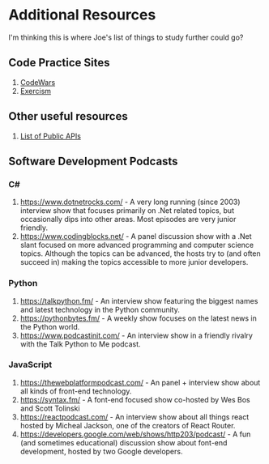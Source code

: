 # Additional Resources

I'm thinking this is where Joe's list of things to study further could go?

## Code Practice Sites
1. [CodeWars](https://www.codewars.com/)
1. [Exercism](https://exercism.io/)

## Other useful resources
1. [List of Public APIs](https://github.com/toddmotto/public-apis)

## Software Development Podcasts
### C#
1. https://www.dotnetrocks.com/ - A very long running (since 2003) interview show that focuses primarily on .Net related topics, but occasionally dips into other areas. Most episodes are very junior friendly.
1. https://www.codingblocks.net/ - A panel discussion show with a .Net slant focused on more advanced programming and computer science topics. Although the topics can be advanced, the hosts try to (and often succeed in) making the topics accessible to more junior developers.

### Python
1. https://talkpython.fm/ - An interview show featuring the biggest names and latest technology in the Python community.
1. https://pythonbytes.fm/ - A weekly show focuses on the latest news in the Python world.
1. https://www.podcastinit.com/ - An interview show in a friendly rivalry with the Talk Python to Me podcast.

### JavaScript
1. https://thewebplatformpodcast.com/ - An panel + interview show about all kinds of front-end technology.
1. https://syntax.fm/ - A font-end focused show co-hosted by Wes Bos and Scott Tolinski
1. https://reactpodcast.com/ - An interview show about all things react hosted by Micheal Jackson, one of the creators of React Router.
1. https://developers.google.com/web/shows/http203/podcast/ - A fun (and sometimes educational) discussion show about font-end development, hosted by two Google developers.
